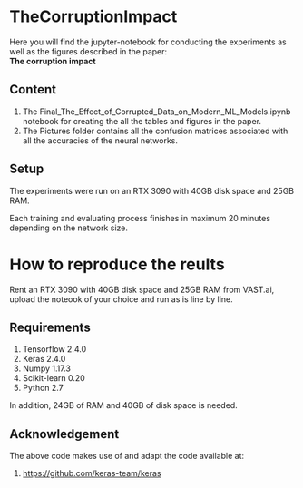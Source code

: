 # TheCorruptionImpact

Here you will find the jupyter-notebook for conducting the experiments as well as the figures described in the paper:   
**The corruption impact**

## Content

1. The Final_The_Effect_of_Corrupted_Data_on_Modern_ML_Models.ipynb notebook for creating the all the tables and figures in the paper.
2. The Pictures folder contains all the confusion matrices associated with all the accuracies of the neural networks. 

## Setup

The experiments were run on an RTX 3090 with 40GB disk space and 25GB RAM.

Each training and evaluating process finishes in maximum 20 minutes depending on the network size. 

# How to reproduce the reults
Rent an RTX 3090 with 40GB disk space and 25GB RAM from VAST.ai, upload the noteook of your choice and run as is line by line.

## Requirements

1. Tensorflow 2.4.0 
2. Keras 2.4.0
3. Numpy 1.17.3
4. Scikit-learn 0.20
5. Python 2.7

In addition, 24GB of RAM and 40GB of disk space is needed.

## Acknowledgement

The above code makes use of and adapt the code available at:
1. https://github.com/keras-team/keras
